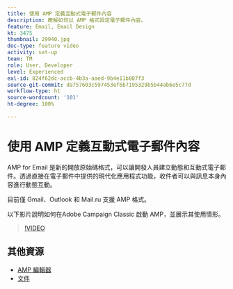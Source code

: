 ```yaml
---
title: 使用 AMP 定義互動式電子郵件內容
description: 瞭解如何以 AMP 格式設定電子郵件內容。
feature: Email, Email Design
kt: 3475
thumbnail: 29940.jpg
doc-type: feature video
activity: set-up
team: TM
role: User, Developer
level: Experienced
exl-id: 824f62dc-accb-4b3a-aaed-9b4e11b807f3
source-git-commit: da757603c597453ef6b7195329b5b44ab6e5c77d
workflow-type: ht
source-wordcount: '101'
ht-degree: 100%

---
```


# 使用 AMP 定義互動式電子郵件內容

AMP for Email 是新的開放原始碼格式，可以讓開發人員建立動態和互動式電子郵件。透過直接在電子郵件中提供的現代化應用程式功能，收件者可以與訊息本身內容進行動態互動。

目前僅 Gmail、Outlook 和 Mail.ru 支援 AMP 格式。

以下影片說明如何在Adobe Campaign Classic 啟動 AMP，並展示其使用情形。

>[!VIDEO](https://video.tv.adobe.com/v/29940?quality=12&learn=on)

## 其他資源

* [AMP 編輯器](https://playground.amp.dev/)
* [文件](https://experienceleague.adobe.com/docs/campaign-classic/using/sending-messages/sending-emails/defining-interactive-content.html?lang=zh-Hant#about-amp-for-email)
